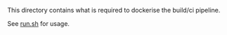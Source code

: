 This directory contains what is required to dockerise the build/ci pipeline.

See [run.sh](run.sh) for usage.
